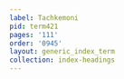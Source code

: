 ```yaml
---
label: Tachkemoni
pid: term421
pages: '111'
order: '0945'
layout: generic_index_term
collection: index-headings
---
```

